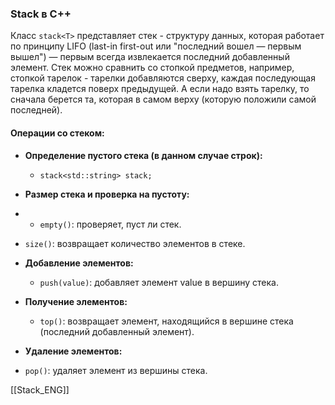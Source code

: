### Stack в С++

Класс `stack<T>` представляет стек - структуру данных, которая работает по принципу LIFO (last-in first-out или "последний вошел — первым вышел") — первым всегда извлекается последний добавленный элемент. 
Стек можно сравнить со стопкой предметов, например, стопкой тарелок - тарелки добавляются сверху, каждая последующая тарелка кладется поверх предыдущей. А если надо взять тарелку, то сначала берется та, которая в самом верху (которую положили самой последней).

#### Операции со стеком:

- **Определение пустого стека (в данном случае строк):**

  * `stack<std::string> stack;`

- **Размер стека и проверка на пустоту:**

 * * `empty()`: проверяет, пуст ли стек.

  * `size()`: возвращает количество элементов в стеке.

- **Добавление элементов:**

  * `push(value)`: добавляет элемент value в вершину стека.

- **Получение элементов:**

  * `top()`: возвращает элемент, находящийся в вершине стека (последний добавленный элемент).

- **Удаление элементов:**
 *  `pop()`: удаляет элемент из вершины стека.

[[Stack_ENG]]
  
  



